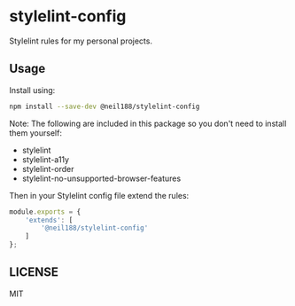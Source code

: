 # stylelint-config

Stylelint rules for my personal projects.

## Usage

Install using:

```bash
npm install --save-dev @neil188/stylelint-config
```

Note: The following are included in this package so you don't need to install them yourself:

* stylelint
* stylelint-a11y
* stylelint-order
* stylelint-no-unsupported-browser-features

Then in your Stylelint config file extend the rules:

```js
module.exports = {
    'extends': [
        '@neil188/stylelint-config'
    ]
};
```

## LICENSE

MIT
